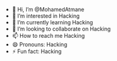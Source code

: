 - 👋 Hi, I’m @MohamedAtmane
- 👀 I’m interested in Hacking
- 🌱 I’m currently learning Hacking
- 💞️ I’m looking to collaborate on Hacking
- 📫 How to reach me Hacking 
- 😄 Pronouns: Hacking
- ⚡ Fun fact: Hacking

<!---
MohamedAtmane/MohamedAtmane is a ✨ special ✨ repository because its `README.md` (this file) appears on your GitHub profile.
You can click the Preview link to take a look at your changes.
--->
